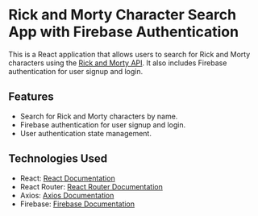 # Rick and Morty Character Search App with Firebase Authentication

This is a React application that allows users to search for Rick and Morty characters using the [Rick and Morty API](https://rickandmortyapi.com/). It also includes Firebase authentication for user signup and login.

## Features

- Search for Rick and Morty characters by name.
- Firebase authentication for user signup and login.
- User authentication state management.

## Technologies Used

- React: [React Documentation](https://reactjs.org/)
- React Router: [React Router Documentation](https://reactrouter.com/)
- Axios: [Axios Documentation](https://axios-http.com/)
- Firebase: [Firebase Documentation](https://firebase.google.com/)


